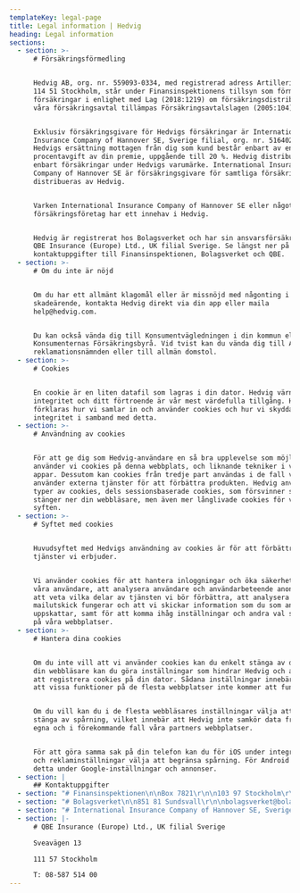 ```yaml
---
templateKey: legal-page
title: Legal information | Hedvig
heading: Legal information
sections:
  - section: >-
      # Försäkringsförmedling


      Hedvig AB, org. nr. 559093-0334, med registrerad adress Artillerigatan 10,
      114 51 Stockholm, står under Finansinspektionens tillsyn som förmedlare av
      försäkringar i enlighet med Lag (2018:1219) om försäkringsdistribution. På
      våra försäkringsavtal tillämpas Försäkringsavtalslagen (2005:104).


      Exklusiv försäkringsgivare för Hedvigs försäkringar är International
      Insurance Company of Hannover SE, Sverige filial, org. nr. 516402-6345.
      Hedvigs ersättning mottagen från dig som kund består enbart av en fast
      procentavgift av din premie, uppgående till 20 %. Hedvig distribuerar
      enbart försäkringar under Hedvigs varumärke. International Insurance
      Company of Hannover SE är försäkringsgivare för samtliga försäkringar som
      distribueras av Hedvig.


      Varken International Insurance Company of Hannover SE eller något annat
      försäkringsföretag har ett innehav i Hedvig.


      Hedvig är registrerat hos Bolagsverket och har sin ansvarsförsäkring hos
      QBE Insurance (Europe) Ltd., UK filial Sverige. Se längst ner på sidan för
      kontaktuppgifter till Finansinspektionen, Bolagsverket och QBE.
  - section: >-
      # Om du inte är nöjd


      Om du har ett allmänt klagomål eller är missnöjd med någonting i ett
      skadeärende, kontakta Hedvig direkt via din app eller maila
      help@hedvig.com.


      Du kan också vända dig till Konsumentvägledningen i din kommun eller till
      Konsumenternas Försäkringsbyrå. Vid tvist kan du vända dig till Allmänna
      reklamationsnämnden eller till allmän domstol.
  - section: >-
      # Cookies


      En cookie är en liten datafil som lagras i din dator. Hedvig värnar om din
      integritet och ditt förtroende är vår mest värdefulla tillgång. Här
      förklaras hur vi samlar in och använder cookies och hur vi skyddar din
      integritet i samband med detta.
  - section: >-
      # Användning av cookies


      För att ge dig som Hedvig-användare en så bra upplevelse som möjligt
      använder vi cookies på denna webbplats, och liknande tekniker i våra
      appar. Dessutom kan cookies från tredje part användas i de fall vi
      använder externa tjänster för att förbättra produkten. Hedvig använder två
      typer av cookies, dels sessionsbaserade cookies, som försvinner så fort du
      stänger ner din webbläsare, men även mer långlivade cookies för vissa
      syften.
  - section: >-
      # Syftet med cookies


      Huvudsyftet med Hedvigs användning av cookies är för att förbättra de
      tjänster vi erbjuder.


      Vi använder cookies för att hantera inloggningar och öka säkerheten för
      våra användare, att analysera användare och användarbeteende anonymt för
      att veta vilka delar av tjänsten vi bör förbättra, att analysera hur våra
      mailutskick fungerar och att vi skickar information som du som användare
      uppskattar, samt för att komma ihåg inställningar och andra val som du gör
      på våra webbplatser.
  - section: >-
      # Hantera dina cookies


      Om du inte vill att vi använder cookies kan du enkelt stänga av detta. I
      din webbläsare kan du göra inställningar som hindrar Hedvig och andra från
      att registrera cookies på din dator. Sådana inställningar innebära dock
      att vissa funktioner på de flesta webbplatser inte kommer att fungera.


      Om du vill kan du i de flesta webbläsares inställningar välja att bara
      stänga av spårning, vilket innebär att Hedvig inte samkör data från våra
      egna och i förekommande fall våra partners webbplatser.


      För att göra samma sak på din telefon kan du för iOS under integritets-
      och reklaminställningar välja att begränsa spårning. För Android gör du
      detta under Google-inställningar och annonser.
  - section: |
      ## Kontaktuppgifter
  - section: "# Finansinspektionen\n\nBox 7821\r\n\n103 97 Stockholm\r\n\nfinansinspektionen@fi.se\r\n\nT: 08-408 980 00"
  - section: "# Bolagsverket\n\n851 81 Sundsvall\r\n\nbolagsverket@bolagsverket.se\r\n\nT: 0771-670 670"
  - section: "# International Insurance Company of Hannover SE, Sverige filial\n\nBox 22085\r\n\nHantverkargatan 25\r\n\n104 22 Stockholm\r\n\nT: 08-617 54 00"
  - section: |-
      # QBE Insurance (Europe) Ltd., UK filial Sverige

      Sveavägen 13

      111 57 Stockholm

      T: 08-587 514 00
---
```


